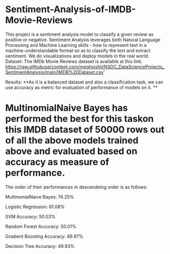 # Sentiment-Analysis-of-IMDB-Movie-Reviews
This project is a sentiment analysis model to classify a given review as positive or negative. Sentiment Analysis leverages both Natural Language Processing and Machine Learning skills - how to represent text in a machine-understandable format so as to classify the text and extract sentiment. We do visualizations and deploy models in the real world. 
Dataset:
The IMDb Movie Reviews dataset is available at this link: https://raw.githubusercontent.com/meghjoshii/NSDC_DataScienceProjects_SentimentAnalysis/main/IMDB%20Dataset.csv'

Results:
**As it is a balanced dataset and also a classification task, we can use accuracy as metric for evaluation of performance of models on it. **

# MultinomialNaive Bayes has performed the best for this taskon this IMDB dataset of 50000 rows out of all the above models trained above and evaluated based on accuracy as measure of performance. 

The order of their performances in descendeing order is  as follows: 

MultinomialNaive Bayes: 74.25% 

Logistic Regression: 61.08%

SVM Accuracy: 50.03%

Random Forest Accuracy: 50.01%

Gradient Boosting Accuracy: 49.97%

Decision Tree Accuracy: 49.93%
